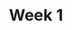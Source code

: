 ---
    title: Week 1
    weekNumber: 1
    days:
      - date: 2021-1-3
        events:
          "**LEC 1**{: .label .label-lecture } [Introduction](http://datahub.ucsd.edu/user-redirect/git-sync?repo=https://github.com/dsc-courses/dsc10-2022-wi&subPath=lectures/lec01/lecture.ipynb)":
            "[CIT 1.2-1.3](https://inferentialthinking.com/chapters/01/2/why-data-science.html)"
                
      - date: 2021-1-5
        events:
          "**LEC 2**{: .label .label-lecture } Association and Causality":
            "[CIT 2](https://inferentialthinking.com/chapters/02/causality-and-experiments.html)"
                
      - date: 2021-1-7
        events:
          "**LEC 3**{: .label .label-lecture } Expressions and Data Types":
            "[Notes 1-6](https://notes.dsc10.com/01-getting_started/tools.html)"
                
---